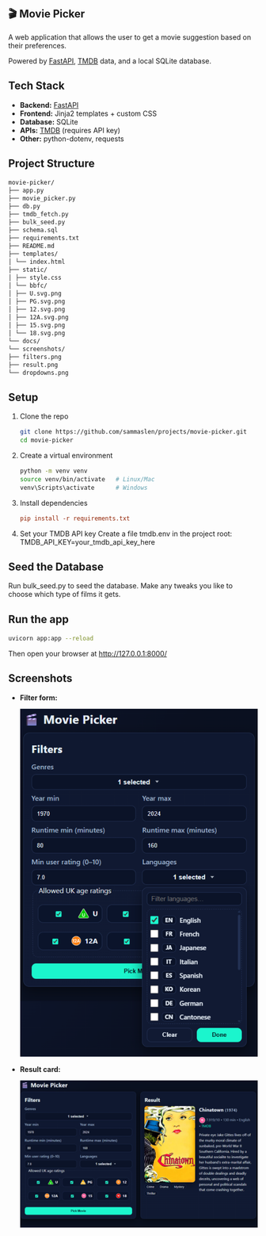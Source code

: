 ## 🎬 Movie Picker

A web application that allows the user to get a movie suggestion based on their preferences.

Powered by [FastAPI](https://fastapi.tiangolo.com/), [TMDB](https://www.themoviedb.org/) data, and a local SQLite database. 

## Tech Stack

- **Backend:** [FastAPI](https://fastapi.tiangolo.com/)  
- **Frontend:** Jinja2 templates + custom CSS  
- **Database:** SQLite  
- **APIs:** [TMDB](https://developers.themoviedb.org/) (requires API key)  
- **Other:** python-dotenv, requests 

## Project Structure

```
movie-picker/
├── app.py
├── movie_picker.py
├── db.py
├── tmdb_fetch.py
├── bulk_seed.py
├── schema.sql
├── requirements.txt
├── README.md
├── templates/
│ └── index.html
├── static/
│ ├── style.css
│ └── bbfc/
│ ├── U.svg.png
│ ├── PG.svg.png
│ ├── 12.svg.png
│ ├── 12A.svg.png
│ ├── 15.svg.png
│ └── 18.svg.png
└── docs/
└── screenshots/
├── filters.png
├── result.png
└── dropdowns.png
```

## Setup

1. Clone the repo
   ```bash
   git clone https://github.com/sammaslen/projects/movie-picker.git
   cd movie-picker
   ```
2. Create a virtual environment
   ```bash
   python -m venv venv
   source venv/bin/activate   # Linux/Mac
   venv\Scripts\activate      # Windows
   ```
3. Install dependencies
   ```ini
   pip install -r requirements.txt
   ```
4. Set your TMDB API key
   Create a file tmdb.env in the project root:
   TMDB_API_KEY=your_tmdb_api_key_here
   
## Seed the Database

Run bulk_seed.py to seed the database. Make any tweaks you like to choose which type of films it gets.

## Run the app
   ```bash
   uvicorn app:app --reload
   ```
Then open your browser at http://127.0.0.1:8000/

## Screenshots

- **Filter form:**

  ![filters screenshot](docs/filters.png)

- **Result card:**

  ![result screenshot](docs/result.png)


